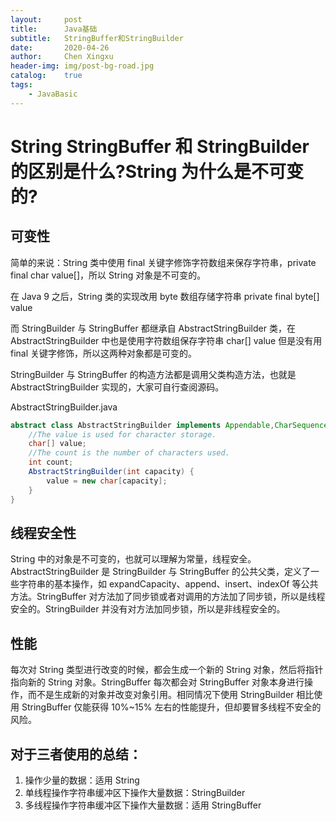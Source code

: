 ```yaml
---
layout:     post
title:      Java基础
subtitle:   StringBuffer和StringBuilder
date:       2020-04-26
author:     Chen Xingxu
header-img: img/post-bg-road.jpg
catalog:    true
tags:
    - JavaBasic
---
```

# String StringBuffer 和 StringBuilder 的区别是什么?String 为什么是不可变的?

## 可变性

简单的来说：String 类中使用 final 关键字修饰字符数组来保存字符串，private final char value[]，所以 String 对象是不可变的。

在 Java 9 之后，String 类的实现改用 byte 数组存储字符串 private final byte[] value

而 StringBuilder 与 StringBuffer 都继承自 AbstractStringBuilder 类，在 AbstractStringBuilder 中也是使用字符数组保存字符串 char[] value 但是没有用 final 关键字修饰，所以这两种对象都是可变的。

StringBuilder 与 StringBuffer 的构造方法都是调用父类构造方法，也就是 AbstractStringBuilder 实现的，大家可自行查阅源码。

AbstractStringBuilder.java

```java
abstract class AbstractStringBuilder implements Appendable,CharSequence {
    //The value is used for character storage.
    char[] value;
    //The count is the number of characters used.
    int count;
    AbstractStringBuilder(int capacity) {
        value = new char[capacity];
    }
}
```

## 线程安全性

String 中的对象是不可变的，也就可以理解为常量，线程安全。AbstractStringBuilder 是 StringBuilder 与 StringBuffer 的公共父类，定义了一些字符串的基本操作，如 expandCapacity、append、insert、indexOf 等公共方法。StringBuffer 对方法加了同步锁或者对调用的方法加了同步锁，所以是线程安全的。StringBuilder 并没有对方法加同步锁，所以是非线程安全的。

## 性能

每次对 String 类型进行改变的时候，都会生成一个新的 String 对象，然后将指针指向新的 String 对象。StringBuffer 每次都会对 StringBuffer 对象本身进行操作，而不是生成新的对象并改变对象引用。相同情况下使用 StringBuilder 相比使用 StringBuffer 仅能获得 10%~15% 左右的性能提升，但却要冒多线程不安全的风险。

## 对于三者使用的总结：

1. 操作少量的数据：适用 String
2. 单线程操作字符串缓冲区下操作大量数据：StringBuilder
3. 多线程操作字符串缓冲区下操作大量数据：适用 StringBuffer